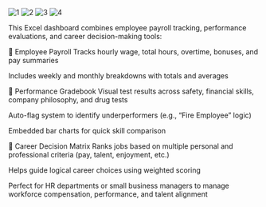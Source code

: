 ![1](https://github.com/user-attachments/assets/3e7f0830-1326-45ed-8482-4ba857071ee0)
![2](https://github.com/user-attachments/assets/a9690fde-f8e7-4903-8d12-11753c8a8658)
![3](https://github.com/user-attachments/assets/4f54d8d8-870c-418a-a2c3-f1c67581b681)
![4](https://github.com/user-attachments/assets/b45239fa-0048-4a6f-8b0d-10c184434795)

This Excel dashboard combines employee payroll tracking, performance evaluations, and career decision-making tools:

🔹 Employee Payroll
Tracks hourly wage, total hours, overtime, bonuses, and pay summaries

Includes weekly and monthly breakdowns with totals and averages

🔹 Performance Gradebook
Visual test results across safety, financial skills, company philosophy, and drug tests

Auto-flag system to identify underperformers (e.g., “Fire Employee” logic)

Embedded bar charts for quick skill comparison

🔹 Career Decision Matrix
Ranks jobs based on multiple personal and professional criteria (pay, talent, enjoyment, etc.)

Helps guide logical career choices using weighted scoring

Perfect for HR departments or small business managers to manage workforce compensation, performance, and talent alignment
